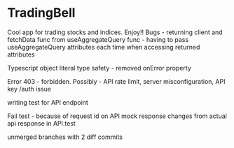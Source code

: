 # TradingBell
Cool app for trading stocks and indices.
Enjoy!! 
Bugs - returning client and fetchData func from useAggregateQuery func
     - having to pass useAggregateQuery attributes each time when accessing returned attributes

Typescript object literal type safety - removed onError property 

Error 403 - forbidden. Possibly - API rate limit, server misconfiguration, API key /auth issue 

writing test for API endpoint 

Fail test - because of request id on API mock response changes from actual api response in API.test
 
unmerged branches with 2 diff commits